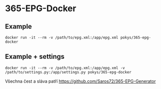 # 365-EPG-Docker
## Example
    docker run -it --rm -v /path/to/epg.xml:/app/epg.xml pokys/365-epg-docker
## Example + settings
    docker run -it --rm -v /path/to/epg.xml:/app/epg.xml -v /path/to/settings.py:/app/settings.py pokys/365-epg-docker
Všechna čest a sláva patří https://github.com/Saros72/365-EPG-Generator 
